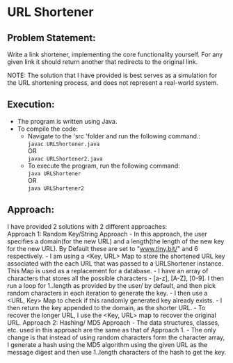 # URL Shortener

## Problem Statement:
Write a link shortener, implementing the core functionality yourself. For any given link it should return another that redirects to the original link.

NOTE: The solution that I have provided is best serves as a simulation for the URL shortening process, and does not represent a real-world system.<br>

## Execution:
- The program is written using Java.
- To compile the code:
    - Navigate to the 'src 'folder and run the following command.:<br>
        `javac URLShortener.java`<br>
        OR<br>
        `javac URLShortener2.java`
    - To execute the program, run the following command:<br>
        `java URLShortener`<br>
        OR<br>
        `java URLShortener2`

## Approach:
I have provided 2 solutions with 2 different approaches:<br>
Approach 1: Random Key/String Approach
    - In this approach, the user specifies a domain(for the new URL) and a length(the length of the new key for the new URL). 
          By Default these are set to "www.tiny.bit/" and 6 respectively.
    - I am using a <Key, URL> Map to store the shortened URL key associated with the each URL that was passed to a URLShortener 
          instance. This Map is used as a replacement for a database.
    - I have an array of characters that stores all the possible characters - [a-z], [A-Z], [0-9]. 
          I then run a loop for 1..length as provided by the user/ by default, and then pick random characters in each iteration to 
          generate the key.
    - I then use a <URL, Key> Map to check if this randomly generated key already exists.
    - I then return the key appended to the domain, as the shorter URL.
    - To recover the longer URL, I use the <Key, URL> map to recover the original URL.
Approach 2: Hashing/ MD5 Approach
    - The data structures, classes, etc. used in this approach are the same as that of Approach 1.
    - The only change is that instead of using random characters form the character array, I generate a hash using the MD5 algorithm 
          using the given URL as the message digest
          and then use 1..length characters of the hash to get the key.
